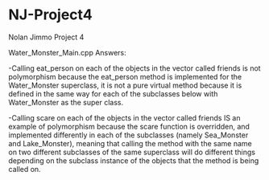 # NJ-Project4
Nolan Jimmo Project 4

Water_Monster_Main.cpp Answers:

-Calling eat_person on each of the objects in the vector called friends is not polymorphism because the eat_person method is implemented for the Water_Monster superclass,
it is not a pure virtual method because it is defined in the same way for each of the subclasses below with Water_Monster as the super class.

-Calling scare on each of the objects in the vector called friends IS an example of polymorphism because the scare function is overridden, and implemented differently in 
each of the subclasses (namely Sea_Monster and Lake_Monster), meaning that calling the method with the same name on two different subclasses of the same superclass
will do different things depending on the subclass instance of the objects that the method is being called on. 
